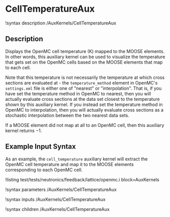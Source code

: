 # CellTemperatureAux

!syntax description /AuxKernels/CellTemperatureAux

## Description

Displays the OpenMC cell temperature (K) mapped to the MOOSE elements.
In other words, this auxiliary kernel can be used to visualize the temperature that
gets set on the OpenMC cells based on the MOOSE elements that map to each cell.

Note that this temperature is not necessarily the temperature at which cross
sections are evaluated at - the `temperature_method` element in OpenMC's
`settings.xml` file is either one of "nearest" or "interpolation". That is, if
you have set the temperature method in OpenMC to nearest, then you will actually
evaluate cross sections at the data set closest to the temperature shown by this
auxiliary kernel. If you instead set the temperature method in OpenMC to interpolation,
then you will actually evaluate cross sections as a stochastic interpolation
between the two nearest data sets.

If a MOOSE element did not map at all to an OpenMC cell,
then this auxiliary kernel returns $-1$.

## Example Input Syntax

As an example, the `cell_temperature` auxiliary kernel will extract the OpenMC cell temperature
and map it to the MOOSE elements corresponding to each OpenMC cell.

!listing test/tests/neutronics/feedback/lattice/openmc.i
  block=AuxKernels

!syntax parameters /AuxKernels/CellTemperatureAux

!syntax inputs /AuxKernels/CellTemperatureAux

!syntax children /AuxKernels/CellTemperatureAux
